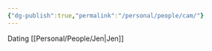 ```yaml
---
{"dg-publish":true,"permalink":"/personal/people/cam/"}
---
```


Dating [[Personal/People/Jen\|Jen]]